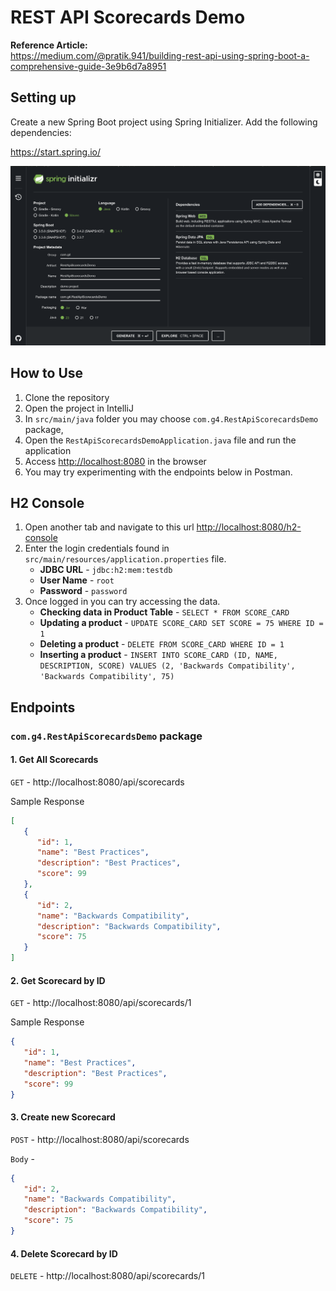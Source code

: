 # REST API Scorecards Demo

**Reference Article:** <br>
https://medium.com/@pratik.941/building-rest-api-using-spring-boot-a-comprehensive-guide-3e9b6d7a8951

## Setting up
Create a new Spring Boot project using Spring Initializer. Add the following dependencies:

https://start.spring.io/

![Springboot-Init](Assets/springboot-init.png)

## How to Use

1. Clone the repository
2. Open the project in IntelliJ
3. In `src/main/java` folder you may choose `com.g4.RestApiScorecardsDemo` package,
4. Open the `RestApiScorecardsDemoApplication.java` file and run the application
5. Access <http://localhost:8080> in the browser
6. You may try experimenting with the endpoints below in Postman.

## H2 Console

1. Open another tab and navigate to this url <http://localhost:8080/h2-console>
2. Enter the login credentials found in `src/main/resources/application.properties` file.
    - **JDBC URL** - `jdbc:h2:mem:testdb`
    - **User Name** - `root`
    - **Password** - `password`
3. Once logged in you can try accessing the data.
    - **Checking data in Product Table** - `SELECT * FROM SCORE_CARD`
    - **Updating a product** - `UPDATE SCORE_CARD SET SCORE = 75 WHERE ID = 1`
    - **Deleting a product** - `DELETE FROM SCORE_CARD WHERE ID = 1`
    - **Inserting a product** - `INSERT INTO SCORE_CARD (ID, NAME, DESCRIPTION, SCORE) VALUES (2, 'Backwards Compatibility', 'Backwards Compatibility', 75)`

## Endpoints

### `com.g4.RestApiScorecardsDemo` package

#### 1. Get All Scorecards

`GET` - http://localhost:8080/api/scorecards

Sample Response

```json
[
   {
      "id": 1,
      "name": "Best Practices",
      "description": "Best Practices",
      "score": 99
   },
   {
      "id": 2,
      "name": "Backwards Compatibility",
      "description": "Backwards Compatibility",
      "score": 75
   }
]
```

#### 2. Get Scorecard by ID

`GET` - http://localhost:8080/api/scorecards/1

Sample Response
```json
{
   "id": 1,
   "name": "Best Practices",
   "description": "Best Practices",
   "score": 99
}
```

#### 3. Create new Scorecard

`POST` - http://localhost:8080/api/scorecards

`Body` -

```json
{
   "id": 2,
   "name": "Backwards Compatibility",
   "description": "Backwards Compatibility",
   "score": 75
}
```

#### 4. Delete Scorecard by ID

`DELETE` - http://localhost:8080/api/scorecards/1